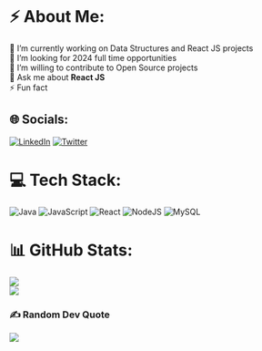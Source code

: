 # ⚡ About Me:
🔭 I’m currently working on Data Structures and React JS projects<br>👯 I’m looking for 2024 full time opportunities <br>🤝 I’m willing to contribute to Open Source projects <br>💬 Ask me about **React JS**<br>⚡ Fun fact


## 🌐 Socials:
[![LinkedIn](https://img.shields.io/badge/LinkedIn-%230077B5.svg?logo=linkedin&logoColor=white)](https://linkedin.com/in/jayanthsaikiran) [![Twitter](https://img.shields.io/badge/Twitter-%231DA1F2.svg?logo=Twitter&logoColor=white)](https://twitter.com/jayanthsaikiran) 

# 💻 Tech Stack:
![Java](https://img.shields.io/badge/java-%23ED8B00.svg?style=for-the-badge&logo=java&logoColor=white) ![JavaScript](https://img.shields.io/badge/javascript-%23323330.svg?style=for-the-badge&logo=javascript&logoColor=%23F7DF1E) ![React](https://img.shields.io/badge/react-%2320232a.svg?style=for-the-badge&logo=react&logoColor=%2361DAFB) ![NodeJS](https://img.shields.io/badge/node.js-6DA55F?style=for-the-badge&logo=node.js&logoColor=white) ![MySQL](https://img.shields.io/badge/mysql-%2300f.svg?style=for-the-badge&logo=mysql&logoColor=white)

# 📊 GitHub Stats:
![](https://github-readme-stats.vercel.app/api?username=jayanthsaikiran&show_icons=true&locale=en&theme=dark&hide_border=true)<br/>
![](https://github-readme-streak-stats.herokuapp.com/?user=jayanthsaikiran&theme=dark&hide_border=true&include_all_commits=true&count_private=true)<br/>

### ✍️ Random Dev Quote
![](https://quotes-github-readme.vercel.app/api?type=horizontal&theme=radical)
